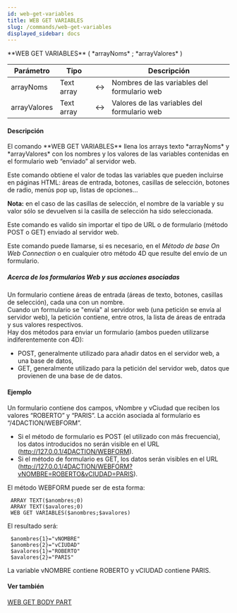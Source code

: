 ```yaml
---
id: web-get-variables
title: WEB GET VARIABLES
slug: /commands/web-get-variables
displayed_sidebar: docs
---
```


<!--REF #_command_.WEB GET VARIABLES.Syntax-->**WEB GET VARIABLES** ( *arrayNoms* ; *arrayValores* )<!-- END REF-->
<!--REF #_command_.WEB GET VARIABLES.Params-->
| Parámetro | Tipo |  | Descripción |
| --- | --- | --- | --- |
| arrayNoms | Text array | &harr; | Nombres de las variables del formulario web |
| arrayValores | Text array | &harr; | Valores de las variables del formulario web |

<!-- END REF-->

#### Descripción 

<!--REF #_command_.WEB GET VARIABLES.Summary-->El comando **WEB GET VARIABLES** llena los arrays texto *arrayNoms* y *arrayValores* con los nombres y los valores de las variables contenidas en el formulario web “enviado” al servidor web.<!-- END REF--> 

Este comando obtiene el valor de todas las variables que pueden incluirse en páginas HTML: áreas de entrada, botones, casillas de selección, botones de radio, menús pop up, listas de opciones...

**Nota:** en el caso de las casillas de selección, el nombre de la variable y su valor sólo se devuelven si la casilla de selección ha sido seleccionada. 

Este comando es valido sin importar el tipo de URL o de formulario (método POST o GET) enviado al servidor web.

Este comando puede llamarse, si es necesario, en el *Método de base On Web Connection* o en cualquier otro método 4D que resulte del envío de un formulario.

##### Acerca de los formularios Web y sus acciones asociadas 

Un formulario contiene áreas de entrada (áreas de texto, botones, casillas de selección), cada una con un nombre.   
Cuando un formulario se "envía" al servidor web (una petición se envía al servidor web), la petición contiene, entre otros, la lista de áreas de entrada y sus valores respectivos.   
Hay dos métodos para enviar un formulario (ambos pueden utilizarse indiferentemente con 4D): 

* POST, generalmente utilizado para añadir datos en el servidor web, a una base de datos,
* GET, generalmente utilizado para la petición del servidor web, datos que provienen de una base de de datos.

#### Ejemplo 

Un formulario contiene dos campos, vNombre y vCiudad que reciben los valores “ROBERTO” y “PARIS”. La acción asociada al formulario es “/4DACTION/WEBFORM”.

* Si el método de formulario es POST (el utilizado con más frecuencia), los datos introducidos no serán visible en el URL (http://127.0.0.1/4DACTION/WEBFORM).
* Si el método de formulario es GET, los datos serán visibles en el URL (http://127.0.0.1/4DACTION/WEBFORM?vNOMBRE=ROBERTO&vCIUDAD=PARIS).

El método WEBFORM puede ser de esta forma:

```4d
 ARRAY TEXT($anombres;0)
 ARRAY TEXT($avalores;0)
 WEB GET VARIABLES($anombres;$avalores)
```

El resultado será:

```4d
 $anombres{1}="vNOMBRE"
 $anombres{2}="vCIUDAD"
 $avalores{1}="ROBERTO"
 $avalores{2}="PARIS"
```

La variable vNOMBRE contiene ROBERTO y vCIUDAD contiene PARIS.

#### Ver también 

[WEB GET BODY PART](web-get-body-part.md)  